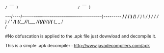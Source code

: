       __                               __                                 
    /    )                           /    )                               
---/----/------__----__----__--------\--------__----------)__----__----__-
  /    /     /   ) /___) /   )        \     /   ) /   /  /   ) /   ' /___)
_(____/_____/___/_(___ _/___/_____(____/___(___/_(___(__/_____(___ _(___ _
           /                                                              
          /          




#No obfuscation is applied to the .apk file just dowwload and decompile it.

This is a simple .apk decompiler : http://www.javadecompilers.com/apk



